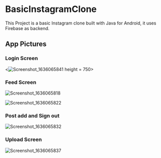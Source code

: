 # BasicInstagramClone

 This Project is a basic Instagram clone built with Java for Android, it uses Firebase as backend. 
 

<div>
 <h2> App Pictures </h2>
 
 <h3> Login Screen </h3>
 
 <![Screenshot_1636065841](https://user-images.githubusercontent.com/61507654/140564997-d4891d1e-96ba-4a8c-8488-0a7277e4ded8.png) height = 750>
 
 
 <h3> Feed Screen </h3>
 
![Screenshot_1636065818](https://user-images.githubusercontent.com/61507654/140565760-70fcc8d2-3a67-45d6-8460-b9b3beea2278.png)

![Screenshot_1636065822](https://user-images.githubusercontent.com/61507654/140565806-c5413e5f-5ab4-4349-aaa9-cd2f237ad7aa.png)

<h3> Post add and Sign out </h3>

![Screenshot_1636065832](https://user-images.githubusercontent.com/61507654/140565859-ab958f2c-71e1-4c8f-965d-1eaf6420b84d.png)

<h3> Upload Screen </h3>

![Screenshot_1636065837](https://user-images.githubusercontent.com/61507654/140565884-f5241b7d-fac9-431e-9391-d320a65359ea.png)

</div>
